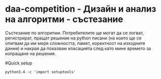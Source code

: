 # daa-competition - Дизайн и анализ на алгоритми - състезание

Състезание по алгоритми.
Потребителите ще могат да се логват, регистрират, пращат решения
на python писани (на които ще се опитвам да им меря сложността, памет,
коректност на изходните данни) и накрая да показвам класацията след като
мине времето за изпращане на решения.

#Quick setup

```Shell
python3.4 -c 'import setuptools'

```